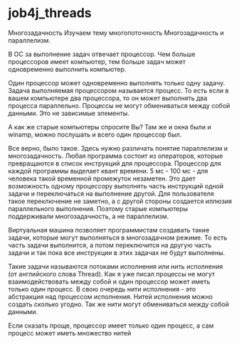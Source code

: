 # job4j_threads
Многозадачность
Изучаем тему многопоточность
Многозадачность и параллелизм.

В ОС за выполнение задач отвечает процессор. Чем больше процессоров имеет компьютер, тем больше задач может одновременно выполнить компьютер.

Один процессор может одновременно выполнять только одну задачу. Задача выполняемая процессором называется процесс. То есть если в вашем компьютере два процессора, то он может выполнять два процесса параллельно. Процессы не могут обмениваться между собой данными. Это не зависимые элементы.

А как же старые компьютеры спросите Вы? Там же и окна были и winamp, можно послушать и всего один процессор был.

Все верно, было такое. Здесь нужно различать понятие параллелизм и многозадачность. Любая программа состоит из операторов, которые превращаются в список инструкций для процессора. Процессор для каждой программы выделает квант времени. 5 мс - 100 мс - для человека такой временной промежуток незаметен. Это дает возможность одному процессору выполнять часть инструкций одной задачи и переключаться на выполнение другой. Для пользователя такое переключение не заметно, а с другой стороны создается иллюзия параллельного выполнения. Поэтому старые компьютеры поддерживали многозадачность, а не параллелизм. 

Виртуальная машина позволяет программистам создавать такие задачи, которые могут выполняться в многозадачном режиме. То есть часть задачи выполнится, а потом переключится на другую часть задачи и так пока все инструкции в этих задачах не будут выполнены. 

Такие задачи называются потоками исполнения или нить исполнения (от английского слова Thread). Как я уже писал процессы не могут взаимодействовать между собой и один процессор может иметь только один процесс. В свою очередь нити исполнения - это абстракция над процессом исполнения. Нитей исполнения можно создать сколько угодно. Так же нити могут обмениваться между собой данными.

Если сказать проще, процессор имеет только один процесс, а сам процесс может иметь множество нитей
